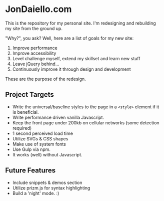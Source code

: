 # JonDaiello.com
This is the repository for my personal site. I'm redesigning and rebuilding my site from the ground up. 

"Why?", you ask? Well, here are a list of goals for my new site:

1. Improve performance
2. Improve accessibility
3. Level challenge myself, extend my skillset and learn new stuff
4. Leave jQuery behind...
5. Continuously improve it through design and development

These are the purpose of the redesign.

## Project Targets
- Write the universal/baseline styles to the page in a `<style>` element if it is beneficial.
- Write performance driven vanilla Javascript.
- Keep the front page under 200kb on cellular networks (some detection required)
- 1 second perceived load time
- Utilize SVGs & CSS shapes
- Make use of system fonts
- Use Gulp via npm.
- It works (well) without Javascript.

## Future Features
- Include snippets & demos section
- Utilize prizm.js for syntax highlighting
- Build a 'night' mode. :)

